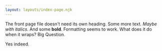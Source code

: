 ```yaml
---
layout: layouts/index-page.njk
---
```


The front page file doesn't need its own heading. Some more text. _Maybe with italics_. And some **bold**. Formatting seems to work. What does it do when it wraps? Big Question.

Yes indeed.